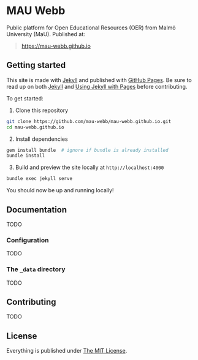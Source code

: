 # MAU Webb

Public platform for Open Educational Resources (OER) from Malmö University (MaU). Published at:

> https://mau-webb.github.io

## Getting started

This site is made with [Jekyll](http://jekyllrb.com) and published with [GitHub Pages](https://pages.github.com/). Be sure to read up on both [Jekyll](http://jekyllrb.com) and [Using Jekyll with Pages](https://help.github.com/articles/using-jekyll-with-pages) before contributing.

To get started:

1. Clone this repository

```bash
git clone https://github.com/mau-webb/mau-webb.github.io.git
cd mau-webb.github.io
```

2. Install dependencies

```bash
gem install bundle  # ignore if bundle is already installed
bundle install
```

3. Build and preview the site locally at `http://localhost:4000`

```bash
bundle exec jekyll serve
```

You should now be up and running locally!

## Documentation

TODO

### Configuration

TODO

### The `_data` directory

TODO

## Contributing

TODO

## License

Everything is published under [The MIT License](https://mit-license.org).
